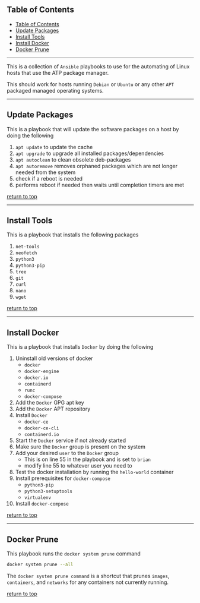## Table of Contents

- [Table of Contents](#table-of-contents)
- [Update Packages](#update-packages)
- [Install Tools](#install-tools)
- [Install Docker](#install-docker)
- [Docker Prune](#docker-prune)

---

This is a collection of `Ansible` playbooks to use for the automating of Linux hosts that use the ATP package manager. 

This should work for hosts running `Debian` or `Ubuntu` or any other `APT` packaged managed operating systems.

---

## Update Packages

This is a playbook that will update the software packages on a host by doing the following

1. `apt update` to update the cache
2. `apt upgrade` to upgrade all installed packages/dependencies
3. `apt autoclean` to clean obsolete deb-packages
4. `apt autoremove` removes orphaned packages which are not longer needed from the system
5. check if a reboot is needed
6. performs reboot if needed then waits until completion timers are met

[return to top](#table-of-contents)

---

## Install Tools

This is a playbook that installs the following packages

1. `net-tools`
2. `neofetch`
3. `python3`
4. `python3-pip`
5. `tree`
6. `git`
7. `curl`
8. `nano`
9. `wget`

[return to top](#table-of-contents)

---

## Install Docker

This is a playbook that installs `Docker` by doing the following

1. Uninstall old versions of docker
   - `docker`
   - `docker-engine`
   - `docker.io`
   - `containerd`
   - `runc`
   - `docker-compose`
2. Add the `Docker` GPG apt key
3. Add the `Docker` APT repository
4. Install `Docker`
   - `docker-ce`
   - `docker-ce-cli`
   - `containerd.io`
5. Start the `Docker` service if not already started
6. Make sure the `Docker` group is present on the system
7. Add your desired `user` to the `Docker` group
   - This is on line 55 in the playbook and is set to `brian`
   - modify line 55 to whatever user you need to
8. Test the docker installation by running the `hello-world` container
9. Install prerequisites for `docker-compose`
    - `python3-pip`
    - `python3-setuptools`
    - `virtualenv`
10. Install `docker-compose`

[return to top](#table-of-contents)

---

## Docker Prune

This playbook runs the `docker system prune` command

``` Bash  
docker system prune --all
```

The `docker system prune command` is a shortcut that prunes `images`, `containers`, and `networks` for any containers not currently running.

[return to top](#table-of-contents)